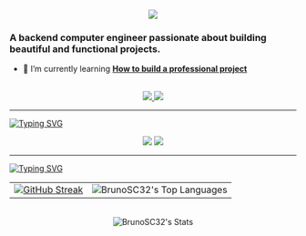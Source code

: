 
<h1 align="center">
    <img src="https://readme-typing-svg.herokuapp.com/?font=Inter&size=48&center=true&vCenter=true&width=500&height=70&color=41B883FF&duration=4000&lines=Hi+There!+😉;+I'm+Bruno Salcedo!;" />
</h1>

### A backend computer engineer passionate about building beautiful and functional projects.


- 🌱 I’m currently learning **[How to build a professional project ](https://blog.bytebytego.com/p/free-system-design-pdf-158-pages)**



<br>
<div align="center">
  <a href="bruno.salcedo.ca@gmail.com">
    <img src="https://img.shields.io/badge/Gmail-333333?style=for-the-badge&logo=gmail&logoColor=red" />
  </a>
  <a href="https://www.linkedin.com/in/bruno-salcedo-4627ab356/" target="_blank">
    <img src="https://img.shields.io/badge/LinkedIn-0077B5?style=for-the-badge&logo=linkedin&logoColor=white" target="_blank" />
  </a>
</div>

<hr>
<a href="https://git.io/typing-svg"><img src="https://readme-typing-svg.herokuapp.com?font=Fira+Code&size=30&pause=1000&color=41B883&repeat=false&width=435&lines=Languages+and+Tools+🛠️" alt="Typing SVG" /></a>


<br>

<p align="center">
  <img src="https://skillicons.dev/icons?i=java,cpp,python,spring,nodejs,react,postgres,php" />
  <img src="https://skillicons.dev/icons?i=html,css,js,git,postman,figma" />
</p>



<hr>
<a href="https://git.io/typing-svg"><img src="https://readme-typing-svg.herokuapp.com?font=Fira+Code&size=30&pause=1000&color=41B883&repeat=false&width=435&lines=My+statistics+on+GitHub" alt="Typing SVG" /></a>
<div align="center">
  <table>
    <tbody>
      <tr>
        <td align="center">
          <a href="https://git.io/streak-stats">
            <img src="https://github-readme-streak-stats.herokuapp.com?user=BrunoSC32&theme=vue-dark" alt="GitHub Streak" />
          </a>
        </td>
        <td align="center">
          <img src="https://github-readme-stats.vercel.app/api/top-langs/?username=BrunoSC32&theme=vue-dark&show_icons=true&hide_border=true&layout=compact" alt="BrunoSC32's Top Languages" />
        </td>
      </tr>
    </tbody>
  </table>
  <br>
  <img src="https://github-readme-stats.vercel.app/api?username=BrunoSC32&theme=vue-dark&show_icons=true&hide_border=true&count_private=true" alt="BrunoSC32's Stats" />
</div>

